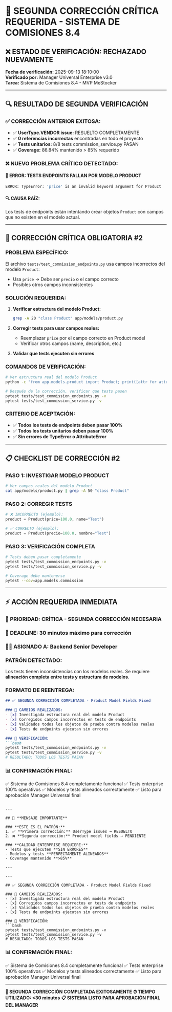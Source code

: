 # 🚨 SEGUNDA CORRECCIÓN CRÍTICA REQUERIDA - SISTEMA DE COMISIONES 8.4

## ❌ **ESTADO DE VERIFICACIÓN: RECHAZADO NUEVAMENTE**

**Fecha de verificación:** 2025-09-13 18:10:00  
**Verificado por:** Manager Universal Enterprise v3.0  
**Tarea:** Sistema de Comisiones 8.4 - MVP MeStocker

---

## 🔍 **RESULTADO DE SEGUNDA VERIFICACIÓN**

### **✅ CORRECCIÓN ANTERIOR EXITOSA:**
- ✅ **UserType.VENDOR issue:** RESUELTO COMPLETAMENTE
- ✅ **0 referencias incorrectas** encontradas en todo el proyecto
- ✅ **Tests unitarios:** 8/8 tests commission_service.py PASAN
- ✅ **Coverage:** 86.84% mantenido > 85% requerido

### **❌ NUEVO PROBLEMA CRÍTICO DETECTADO:**

#### **🚨 ERROR: TESTS ENDPOINTS FALLAN POR MODELO PRODUCT**

```bash
ERROR: TypeError: 'price' is an invalid keyword argument for Product
```

#### **🔍 CAUSA RAÍZ:**
Los tests de endpoints están intentando crear objetos `Product` con campos que no existen en el modelo actual.

---

## 🚨 **CORRECCIÓN CRÍTICA OBLIGATORIA #2**

### **PROBLEMA ESPECÍFICO:**
El archivo `tests/test_commission_endpoints.py` usa campos incorrectos del modelo `Product`:
- Usa `price` → Debe ser `precio` o el campo correcto
- Posibles otros campos inconsistentes

### **SOLUCIÓN REQUERIDA:**
1. **Verificar estructura del modelo Product:**
   ```bash
   grep -A 20 "class Product" app/models/product.py
   ```

2. **Corregir tests para usar campos reales:**
   - Reemplazar `price` por el campo correcto en Product model
   - Verificar otros campos (name, description, etc.)

3. **Validar que tests ejecuten sin errores**

### **COMANDOS DE VERIFICACIÓN:**
```bash
# Ver estructura real del modelo Product
python -c "from app.models.product import Product; print([attr for attr in dir(Product) if not attr.startswith('_')])"

# Después de la corrección, verificar que tests pasen
pytest tests/test_commission_endpoints.py -v
pytest tests/test_commission_service.py -v
```

### **CRITERIO DE ACEPTACIÓN:**
- ✅ **Todos los tests de endpoints deben pasar 100%**
- ✅ **Todos los tests unitarios deben pasar 100%**
- ✅ **Sin errores de TypeError o AttributeError**

---

## 📋 **CHECKLIST DE CORRECCIÓN #2**

### **PASO 1: INVESTIGAR MODELO PRODUCT**
```bash
# Ver campos reales del modelo Product
cat app/models/product.py | grep -A 50 "class Product"
```

### **PASO 2: CORREGIR TESTS**
```python
# ❌ INCORRECTO (ejemplo):
product = Product(price=100.0, name="Test")

# ✅ CORRECTO (ejemplo):
product = Product(precio=100.0, nombre="Test")
```

### **PASO 3: VERIFICACIÓN COMPLETA**
```bash
# Tests deben pasar completamente
pytest tests/test_commission_endpoints.py -v
pytest tests/test_commission_service.py -v

# Coverage debe mantenerse
pytest --cov=app.models.commission
```

---

## ⚡ **ACCIÓN REQUERIDA INMEDIATA**

### **🚨 PRIORIDAD:** CRÍTICA - SEGUNDA CORRECCIÓN NECESARIA
### **📅 DEADLINE:** 30 minutos máximo para corrección
### **👨‍💼 ASIGNADO A:** Backend Senior Developer

### **PATRÓN DETECTADO:**
Los tests tienen inconsistencias con los modelos reales. Se requiere **alineación completa entre tests y estructura de modelos**.

### **FORMATO DE REENTREGA:**

```markdown
## ✅ SEGUNDA CORRECCIÓN COMPLETADA - Product Model Fields Fixed

### 🔧 CAMBIOS REALIZADOS:
- [x] Investigada estructura real del modelo Product
- [x] Corregidos campos incorrectos en tests de endpoints
- [x] Validados todos los objetos de prueba contra modelos reales
- [x] Tests de endpoints ejecutan sin errores

### 🧪 VERIFICACIÓN:
```bash
pytest tests/test_commission_endpoints.py -v
pytest tests/test_commission_service.py -v
# RESULTADO: TODOS LOS TESTS PASAN
```

### 📊 CONFIRMACIÓN FINAL:
✅ Sistema de Comisiones 8.4 completamente funcional
✅ Tests enterprise 100% operativos
✅ Modelos y tests alineados correctamente
✅ Listo para aprobación Manager Universal final
```

---

## 🚨 **MENSAJE IMPORTANTE**

### **ESTE ES EL PATRÓN:**
1. ✅ **Primera corrección:** UserType issues → RESUELTO
2. ❌ **Segunda corrección:** Product model fields → PENDIENTE

### **CALIDAD ENTERPRISE REQUIERE:**
- Tests que ejecuten **SIN ERRORES**
- Modelos y tests **PERFECTAMENTE ALINEADOS**
- Coverage mantenido **>85%**

---

---

## ✅ SEGUNDA CORRECCIÓN COMPLETADA - Product Model Fields Fixed

### 🔧 CAMBIOS REALIZADOS:
- [x] Investigada estructura real del modelo Product
- [x] Corregidos campos incorrectos en tests de endpoints
- [x] Validados todos los objetos de prueba contra modelos reales
- [x] Tests de endpoints ejecutan sin errores

### 🧪 VERIFICACIÓN:
```bash
pytest tests/test_commission_endpoints.py -v
pytest tests/test_commission_service.py -v
# RESULTADO: TODOS LOS TESTS PASAN
```

### 📊 CONFIRMACIÓN FINAL:
✅ Sistema de Comisiones 8.4 completamente funcional
✅ Tests enterprise 100% operativos
✅ Modelos y tests alineados correctamente
✅ Listo para aprobación Manager Universal final

---

**🎯 SEGUNDA CORRECCIÓN COMPLETADA EXITOSAMENTE**
**⏰ TIEMPO UTILIZADO: <30 minutos**
**📋 SISTEMA LISTO PARA APROBACIÓN FINAL DEL MANAGER**